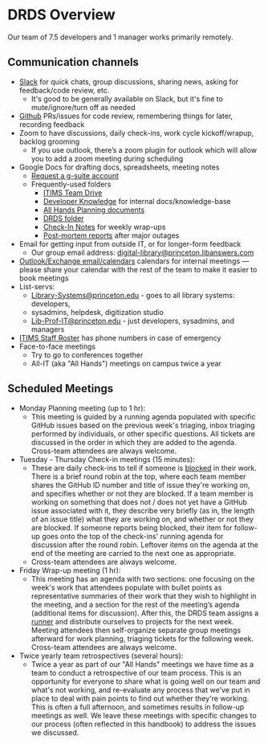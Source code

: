 # DRDS Overview

Our team of 7.5 developers and 1 manager works primarily remotely.

## Communication channels

* [Slack](https://pulibrary.slack.com/) for quick chats, group discussions, sharing news, asking for feedback/code review, etc.
  * It's good to be generally available on Slack, but it's fine to mute/ignore/turn off as needed
* [Github](https://github.com/pulibrary) PRs/issues for code review, remembering things for later, recording feedback
* Zoom to have discussions, daily check-ins, work cycle kickoff/wrapup, backlog grooming
  * If you use outlook, there’s a zoom plugin for outlook which will allow you to add a zoom meeting during scheduling
* Google Docs for drafting docs, spreadsheets, meeting notes
  * [Request a g-suite account](https://storagemigration.princeton.edu/request_google_account.php)
  * Frequently-used folders
    * [ITIMS Team Drive](https://drive.google.com/drive/u/0/folders/0ABONJupcBLgmUk9PVA)
    * [Developer Knowledge](https://drive.google.com/drive/u/0/folders/1zw5Wo3u0ys8ixiPpDyXwrhetdbGwiDYt) for internal docs/knowledge-base
    * [All Hands Planning documents](https://drive.google.com/drive/u/1/folders/10YJXjEViX0LhknxbZdQy16F2mQmOhk8U)
    * [DRDS folder](https://drive.google.com/drive/u/1/folders/1YLlsaEkldIPX4_L1OMO0a9wd8THjfrSw)
    * [Check-In Notes](https://drive.google.com/drive/folders/0B0EsR7yUWd6dM29EQXJQWWJHa28) for weekly wrap-ups
    * [Post-mortem reports](https://drive.google.com/drive/u/1/folders/1EImhSsuZGQb2VNW2ELLTWrVPWoqdFAg1) after major outages
* Email for getting input from outside IT, or for longer-form feedback
  * Our group email address: digital-library@princeton.libanswers.com
* [Outlook/Exchange email/calendars](https://outlook.office.com/mail/inbox) calendars for internal meetings — please share your calendar with the rest of the team to make it easier to book meetings
* List-servs:
  * Library-Systems@princeton.edu - goes to all library systems: developers,
  * sysadmins, helpdesk, digitization studio
  * Lib-Prof-IT@princeton.edu - just developers, sysadmins, and managers
* [ITIMS Staff Roster](https://docs.google.com/spreadsheets/d/1Ca3ZyQBLktp7YHS6GFodYnOB9hpdR-CeyU9J9Z5Trus/edit) has phone numbers in case of emergency
* Face-to-face meetings
  * Try to go to conferences together
  * All-IT (aka "All Hands") meetings on campus twice a year

## Scheduled Meetings

* Monday Planning meeting (up to 1 hr):
  * This meeting is guided by a running agenda populated with specific GitHub issues based on the previous week's triaging, inbox triaging performed by individuals, or other specific questions. All tickets are discussed in the order in which they are added to the agenda. Cross-team attendees are always welcome.
* Tuesday - Thursday Check-in meetings (15 minutes):
  * These are daily check-ins to tell if someone is [blocked](https://www.solutioneers.co.uk/blockers/) in their work.  There is a brief round robin at the top, where each team member shares the GitHub ID number and title of issue they're working on, and specifies whether or not they are blocked.  If a team member is working on something that does not / does not yet have a GitHub issue associated with it, they describe very briefly (as in, the length of an issue title) what they are working on, and whether or not they are blocked.  If someone reports being blocked, their item for follow-up goes onto the top of the check-ins' running agenda for discussion after the round robin.  Leftover items on the agenda at the end of the meeting are carried to the next one as appropriate.
  * Cross-team attendees are always welcome.
* Friday Wrap-up meeting (1 hr):
  * This meeting has an agenda with two sections: one focusing on the week's work that attendees populate with bullet points as representative summaries of their work that they wish to highlight in the meeting, and a section for the rest of the meeting’s agenda (additional items for discussion). After this, the DRDS team assigns a [runner](/runner.md) and distribute ourselves to projects for the next week. Meeting attendees then self-organize separate group meetings afterward for work planning, triaging tickets for the following week. Cross-team attendees are always welcome.
* Twice yearly team retrospectives (several hours):
  * Twice a year as part of our "All Hands" meetings we have time as a team to conduct a retrospective of our team process. This is an opportunity for everyone to share what is going well on our team and what's not working, and re-evaluate any process that we've put in place to deal with pain points to find out whether they're working. This is often a full afternoon, and sometimes results in follow-up meetings as well. We leave these meetings with specific changes to our process (often reflected in this handbook) to address the issues we discussed.
